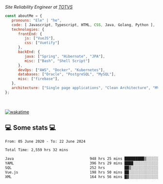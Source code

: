 <p><em>Site Reliability Engineer at <a href="https://www.totvs.com/">TOTVS</a></br>
</em></p>


```javascript
const aboutMe = {
   pronouns: "Ele" | "he",
   code: [ Javascript, Typescript, HTML, CSS, Java, Golang, Python ],
   technologies: {
      frontEnd: {
         js: ["VueJS"],
         css: ["Vuetify"]
      },
      backEnd: {
         java: ["Spring", "Hibernate", "JPA"],
         misc: ["Bash", "Shell Script"]
      },
      devOps: ["AWS", "Docker", "Kubernetes"],
      databases: ["Oracle", "PostgreSQL", "MySQL"],
      misc: ["firebase"],
   },
   architecture: ["Single page applications", "Clean Architecture", "MVC", "Microservices"],
};
```
</br></br>
[![wakatime](https://wakatime.com/badge/user/a3a8ed06-d304-4d6b-bc86-4adc418cdea7.svg)](https://wakatime.com/@a3a8ed06-d304-4d6b-bc86-4adc418cdea7)
<h2>💻 Some stats 💻</h2>

<!--START_SECTION:waka-->

```txt
From: 05 June 2020 - To: 22 June 2024

Total Time: 2,559 hrs 32 mins

Java                                   948 hrs 25 mins █████████▒░░░░░░░░░░░░░░░   37.05 %
YAML                                   396 hrs 29 mins ████░░░░░░░░░░░░░░░░░░░░░   15.49 %
SQL                                    252 hrs         ██▒░░░░░░░░░░░░░░░░░░░░░░   09.85 %
Vue.js                                 198 hrs 50 mins ██░░░░░░░░░░░░░░░░░░░░░░░   07.77 %
XML                                    164 hrs 56 mins █▓░░░░░░░░░░░░░░░░░░░░░░░   06.44 %
```

<!--END_SECTION:waka-->

